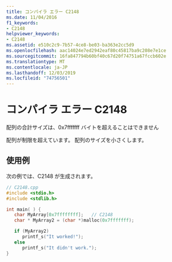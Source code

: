 ```yaml
---
title: コンパイラ エラー C2148
ms.date: 11/04/2016
f1_keywords:
- C2148
helpviewer_keywords:
- C2148
ms.assetid: e510c2c9-7b57-4ce8-be03-ba363e2cc5d9
ms.openlocfilehash: aac14024e7ed2942eaf80c45817ba9c208e7e1ce
ms.sourcegitcommit: 16fa847794b60bf40c67d20f74751a67fccb602e
ms.translationtype: MT
ms.contentlocale: ja-JP
ms.lasthandoff: 12/03/2019
ms.locfileid: "74756501"
---
```

# <a name="compiler-error-c2148"></a>コンパイラ エラー C2148

配列の合計サイズは、0x7fffffff バイトを超えることはできません

配列が制限を超えています。 配列のサイズを小さくします。

## <a name="example"></a>使用例

次の例では、C2148 が生成されます。

```cpp
// C2148.cpp
#include <stdio.h>
#include <stdlib.h>

int main( ) {
   char MyArray[0x7ffffffff];   // C2148
   char * MyArray2 = (char *)malloc(0x7fffffff);

   if (MyArray2)
      printf_s("It worked!");
   else
      printf_s("It didn't work.");
}
```
